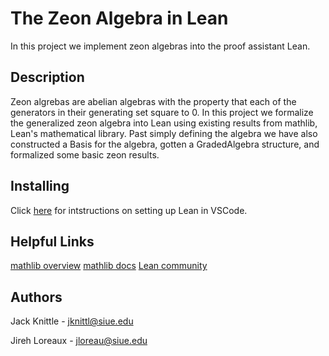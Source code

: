 # The Zeon Algebra in Lean
In this project we implement zeon algebras into the proof assistant Lean.

## Description
Zeon algrebas are abelian algebras with the property that each of the generators in their generating set square to 0. In this project we formalize the generalized zeon algebra into Lean using existing results from mathlib, Lean's mathematical library. Past simply defining the algebra we have also constructed a Basis for the algebra, gotten a GradedAlgebra structure, and formalized some basic zeon results.

## Installing
Click [here](https://lean-lang.org/lean4/doc/quickstart.html) for intstructions on setting up Lean in VSCode.

## Helpful Links
[mathlib overview](https://leanprover-community.github.io/mathlib-overview.html)
[mathlib docs](https://leanprover-community.github.io/mathlib4_docs/index.html)
[Lean community](https://leanprover-community.github.io/)

## Authors
Jack Knittle - jknittl@siue.edu

Jireh Loreaux - jloreau@siue.edu

